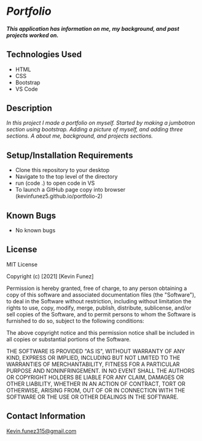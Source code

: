 # _Portfolio_

#### _This application has information on me, my background, and past projects worked on._

## Technologies Used

* HTML
* CSS
* Bootstrap
* VS Code

## Description

_In this project I made a portfolio on myself. Started by making a jumbotron section using bootstrap. Adding a picture of myself, and adding three sections. A about me, background, and projects sections._

## Setup/Installation Requirements

* Clone this repository to your desktop
* Navigate to the top level of the directory
* run (code .) to open code in VS
* To launch a GitHub page copy into browser (kevinfunez5.github.io/portfolio-2)

## Known Bugs

* No known bugs


## License

MIT License

Copyright (c) [2021] [Kevin Funez]

Permission is hereby granted, free of charge, to any person obtaining a copy of this software and associated documentation files (the "Software"), to deal in the Software without restriction, including without limitation the rights to use, copy, modify, merge, publish, distribute, sublicense, and/or sell copies of the Software, and to permit persons to whom the Software is furnished to do so, subject to the following conditions:

The above copyright notice and this permission notice shall be included in all copies or substantial portions of the Software.

THE SOFTWARE IS PROVIDED "AS IS", WITHOUT WARRANTY OF ANY KIND, EXPRESS OR IMPLIED, INCLUDING BUT NOT LIMITED TO THE WARRANTIES OF MERCHANTABILITY, FITNESS FOR A PARTICULAR PURPOSE AND NONINFRINGEMENT. IN NO EVENT SHALL THE AUTHORS OR COPYRIGHT HOLDERS BE LIABLE FOR ANY CLAIM, DAMAGES OR OTHER LIABILITY, WHETHER IN AN ACTION OF CONTRACT, TORT OR OTHERWISE, ARISING FROM, OUT OF OR IN CONNECTION WITH THE SOFTWARE OR THE USE OR OTHER DEALINGS IN THE SOFTWARE.

## Contact Information

Kevin.funez315@gmail.com